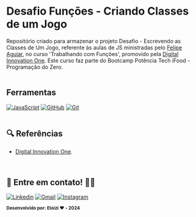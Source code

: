 <h1>
    <span> Desafio Funções - Criando Classes de um Jogo </span>
</h1>

Repositório criado para armazenar o projeto Desafio - Escrevendo as Classes de Um Jogo, referente às aulas de JS ministradas pelo [Felipe Aguiar](https://github.com/felipeAguiarCode), no curso 'Trabalhando com Funções', promovido pela [Digital Innovation One](https://www.dio.me/). Este curso faz parte do Bootcamp Potência Tech iFood - Programação do Zero.
<br><br>



## Ferramentas
[![JavaScript](https://img.shields.io/badge/JavaScript-000?style=for-the-badge&logo=javaScript&logoColor=yellow)](https://git-scm.com/doc) 
[![GitHub](https://img.shields.io/badge/GitHub-000?style=for-the-badge&logo=github&logoColor=30A3DC)](https://docs.github.com/)
[![Git](https://img.shields.io/badge/Git-000?style=for-the-badge&logo=github&logoColor=White)](https://docs.github.com/)
<br><br>


## 🔍 Referências
- [Digital Innovation One](https://web.dio.me/track/potencia-tech-ifood-programacao-do-zero).

<br>

 ## 👋 Entre em contato! 💬✨

[![Linkedin](https://img.shields.io/badge/Acesse%20o%20meu-Linkedin-blue?style=for-the-badge&logo=Linkedin&logoColor=white)](https://www.linkedin.com/in/eloizi-nogueira-da-silva/) [![Gmail](https://img.shields.io/badge/Gmail-red?style=for-the-badge&logo=Gmail&logoColor=white&link=mailto:nogueira.eloizi@gmail.com)](mailto:nogueira.eloizi@gmail.com) [![Instagram](https://img.shields.io/badge/Instagram-e4405f?style=for-the-badge&logo=Instagram&logoColor=white&link=https://www.instagram.com/eloizisilva16/)](https://www.instagram.com/eloizisilva16/)

<sub><b>Desenvolvido por: Eloizi ❤️ - 2024</b></sub></a>

